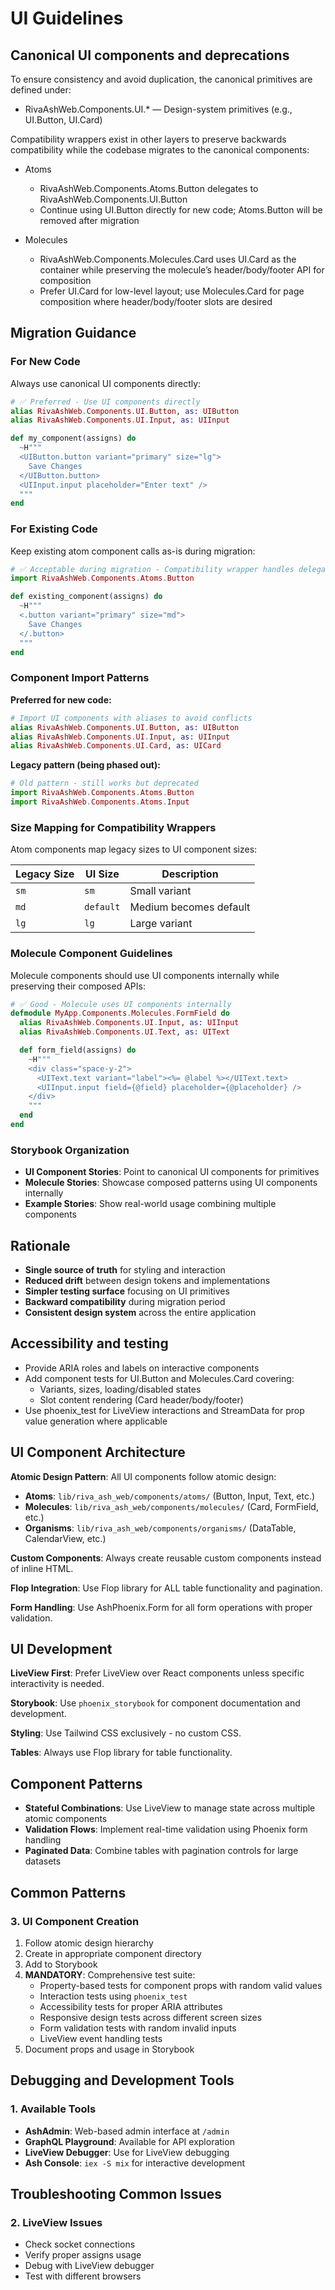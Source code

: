 # UI Guidelines

## Canonical UI components and deprecations

To ensure consistency and avoid duplication, the canonical primitives are defined under:

- RivaAshWeb.Components.UI.* — Design-system primitives (e.g., UI.Button, UI.Card)

Compatibility wrappers exist in other layers to preserve backwards compatibility while the codebase migrates to the canonical components:

- Atoms
  - RivaAshWeb.Components.Atoms.Button delegates to RivaAshWeb.Components.UI.Button
  - Continue using UI.Button directly for new code; Atoms.Button will be removed after migration

- Molecules
  - RivaAshWeb.Components.Molecules.Card uses UI.Card as the container while preserving the molecule’s header/body/footer API for composition
  - Prefer UI.Card for low-level layout; use Molecules.Card for page composition where header/body/footer slots are desired

## Migration Guidance

### For New Code
Always use canonical UI components directly:

```elixir
# ✅ Preferred - Use UI components directly
alias RivaAshWeb.Components.UI.Button, as: UIButton
alias RivaAshWeb.Components.UI.Input, as: UIInput

def my_component(assigns) do
  ~H"""
  <UIButton.button variant="primary" size="lg">
    Save Changes
  </UIButton.button>
  <UIInput.input placeholder="Enter text" />
  """
end
```

### For Existing Code
Keep existing atom component calls as-is during migration:

```elixir
# ✅ Acceptable during migration - Compatibility wrapper handles delegation
import RivaAshWeb.Components.Atoms.Button

def existing_component(assigns) do
  ~H"""
  <.button variant="primary" size="md">
    Save Changes
  </.button>
  """
end
```

### Component Import Patterns

**Preferred for new code:**
```elixir
# Import UI components with aliases to avoid conflicts
alias RivaAshWeb.Components.UI.Button, as: UIButton
alias RivaAshWeb.Components.UI.Input, as: UIInput
alias RivaAshWeb.Components.UI.Card, as: UICard
```

**Legacy pattern (being phased out):**
```elixir
# Old pattern - still works but deprecated
import RivaAshWeb.Components.Atoms.Button
import RivaAshWeb.Components.Atoms.Input
```

### Size Mapping for Compatibility Wrappers

Atom components map legacy sizes to UI component sizes:

| Legacy Size | UI Size | Description |
|-------------|---------|-------------|
| `sm` | `sm` | Small variant |
| `md` | `default` | Medium becomes default |
| `lg` | `lg` | Large variant |

### Molecule Component Guidelines

Molecule components should use UI components internally while preserving their composed APIs:

```elixir
# ✅ Good - Molecule uses UI components internally
defmodule MyApp.Components.Molecules.FormField do
  alias RivaAshWeb.Components.UI.Input, as: UIInput
  alias RivaAshWeb.Components.UI.Text, as: UIText

  def form_field(assigns) do
    ~H"""
    <div class="space-y-2">
      <UIText.text variant="label"><%= @label %></UIText.text>
      <UIInput.input field={@field} placeholder={@placeholder} />
    </div>
    """
  end
end
```

### Storybook Organization

- **UI Component Stories**: Point to canonical UI components for primitives
- **Molecule Stories**: Showcase composed patterns using UI components internally
- **Example Stories**: Show real-world usage combining multiple components

## Rationale

- **Single source of truth** for styling and interaction
- **Reduced drift** between design tokens and implementations
- **Simpler testing surface** focusing on UI primitives
- **Backward compatibility** during migration period
- **Consistent design system** across the entire application

## Accessibility and testing

- Provide ARIA roles and labels on interactive components
- Add component tests for UI.Button and Molecules.Card covering:
  - Variants, sizes, loading/disabled states
  - Slot content rendering (Card header/body/footer)
- Use phoenix_test for LiveView interactions and StreamData for prop value generation where applicable

## UI Component Architecture

**Atomic Design Pattern**: All UI components follow atomic design:
- **Atoms**: `lib/riva_ash_web/components/atoms/` (Button, Input, Text, etc.)
- **Molecules**: `lib/riva_ash_web/components/molecules/` (Card, FormField, etc.)
- **Organisms**: `lib/riva_ash_web/components/organisms/` (DataTable, CalendarView, etc.)

**Custom Components**: Always create reusable custom components instead of inline HTML.

**Flop Integration**: Use Flop library for ALL table functionality and pagination.

**Form Handling**: Use AshPhoenix.Form for all form operations with proper validation.

## UI Development

**LiveView First**: Prefer LiveView over React components unless specific interactivity is needed.

**Storybook**: Use `phoenix_storybook` for component documentation and development.

**Styling**: Use Tailwind CSS exclusively - no custom CSS.

**Tables**: Always use Flop library for table functionality.

## Component Patterns
- **Stateful Combinations**: Use LiveView to manage state across multiple atomic components
- **Validation Flows**: Implement real-time validation using Phoenix form handling
- **Paginated Data**: Combine tables with pagination controls for large datasets

## Common Patterns

### 3. UI Component Creation

1. Follow atomic design hierarchy
2. Create in appropriate component directory
3. Add to Storybook
4. **MANDATORY**: Comprehensive test suite:
   - Property-based tests for component props with random valid values
   - Interaction tests using `phoenix_test`
   - Accessibility tests for proper ARIA attributes
   - Responsive design tests across different screen sizes
   - Form validation tests with random invalid inputs
   - LiveView event handling tests
5. Document props and usage in Storybook

## Debugging and Development Tools

### 1. Available Tools
- **AshAdmin**: Web-based admin interface at `/admin`
- **GraphQL Playground**: Available for API exploration
- **LiveView Debugger**: Use for LiveView debugging
- **Ash Console**: `iex -S mix` for interactive development

## Troubleshooting Common Issues

### 2. LiveView Issues
- Check socket connections
- Verify proper assigns usage
- Debug with LiveView debugger
- Test with different browsers